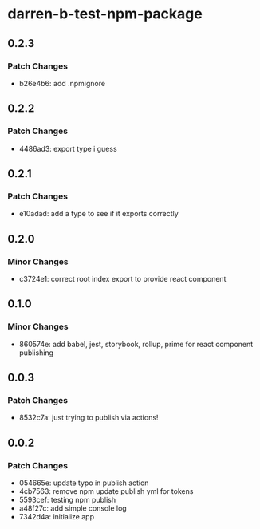 # darren-b-test-npm-package

## 0.2.3

### Patch Changes

- b26e4b6: add .npmignore

## 0.2.2

### Patch Changes

- 4486ad3: export type i guess

## 0.2.1

### Patch Changes

- e10adad: add a type to see if it exports correctly

## 0.2.0

### Minor Changes

- c3724e1: correct root index export to provide react component

## 0.1.0

### Minor Changes

- 860574e: add babel, jest, storybook, rollup, prime for react component publishing

## 0.0.3

### Patch Changes

- 8532c7a: just trying to publish via actions!

## 0.0.2

### Patch Changes

- 054665e: update typo in publish action
- 4cb7563: remove npm update publish yml for tokens
- 5593cef: testing npm publish
- a48f27c: add simple console log
- 7342d4a: initialize app
